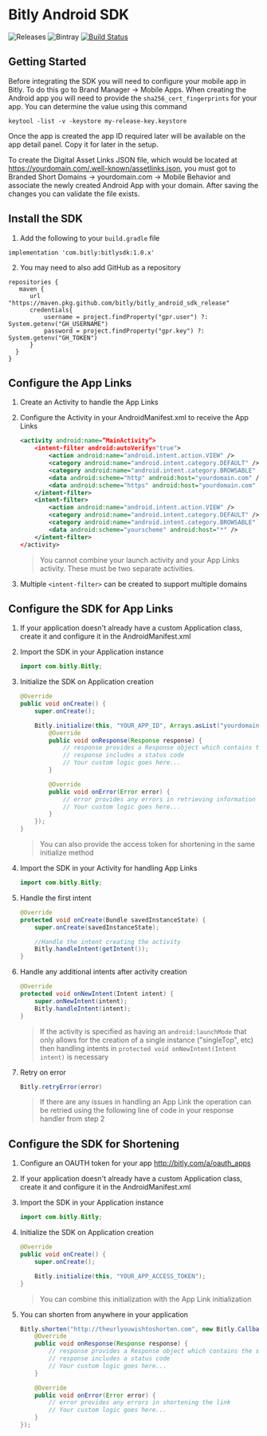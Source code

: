 # Bitly Android SDK

![Releases](https://img.shields.io/github/release/bitly/bitly_android_sdk.svg) ![Bintray](https://img.shields.io/bintray/v/mobilebitly/maven/bitly.svg)  [![Build Status](https://travis-ci.com/bitly/bitly_android_sdk.svg?token=GQk2M5gzMUKUJCESKF18&branch=master)](https://travis-ci.com/bitly/bitly_android_sdk)

## Getting Started
Before integrating the SDK you will need to configure your mobile app in Bitly. To do this go to Brand Manager -> Mobile Apps. When creating the Android app you will need to provide the `sha256_cert_fingerprints` for your app. You can determine the value using this command
                                                                                                                                                                                                                                   
```
keytool -list -v -keystore my-release-key.keystore
```

Once the app is created the app ID required later will be available on the app detail panel.  Copy it for later in the setup.

To create the Digital Asset Links JSON file, which would be located at https://yourdomain.com/.well-known/assetlinks.json, you must got to Branded Short Domains -> yourdomain.com -> Mobile Behavior and associate the newly created Android App with your domain. After saving the changes you can validate the file exists. 

## Install the SDK
1. Add the following to your `build.gradle` file

  ```
  implementation 'com.bitly:bitlysdk:1.0.x'
  ```
2. You may need to also add GitHub as a repository

  ```
  repositories {
     maven {
        url "https://maven.pkg.github.com/bitly/bitly_android_sdk_release"
        credentials{
            username = project.findProperty("gpr.user") ?: System.getenv("GH_USERNAME")
            password = project.findProperty("gpr.key") ?: System.getenv("GH_TOKEN")
        }
    }
  }
  ```  

## Configure the App Links

1. Create an Activity to handle the App Links
2. Configure the Activity in your AndroidManifest.xml to receive the App Links

    ```xml
    <activity android:name=”MainActivity”>
        <intent-filter android:autoVerify="true">
            <action android:name="android.intent.action.VIEW" />
            <category android:name="android.intent.category.DEFAULT" />
            <category android:name="android.intent.category.BROWSABLE" />
            <data android:scheme="http" android:host="yourdomain.com" />
            <data android:scheme="https" android:host="yourdomain.com" />
        </intent-filter>
        <intent-filter>
            <action android:name="android.intent.action.VIEW" />
            <category android:name="android.intent.category.DEFAULT" />
            <category android:name="android.intent.category.BROWSABLE" />
            <data android:scheme="yourscheme" android:host="*" />
        </intent-filter>
    </activity>
    ```

    >You cannot combine your launch activity and your App Links activity. These must be two separate activities.    

3. Multiple `<intent-filter>` can be created to support multiple domains

## Configure the SDK for App Links

1. If your application doesn't already have a custom Application class, create it and configure it in the AndroidManifest.xml
2. Import the SDK in your Application instance

    ```java
    import com.bitly.Bitly;
    ```
3. Initialize the SDK on Application creation

    ```java
    @Override
    public void onCreate() {
        super.onCreate();

        Bitly.initialize(this, "YOUR_APP_ID", Arrays.asList("yourdomain.com","yourotherdomain.com"), Arrays.asList("yourscheme"), new Bitly.Callback() {
            @Override
            public void onResponse(Response response) {
                // response provides a Response object which contains the full URL information
                // response includes a status code
                // Your custom logic goes here...
            }

            @Override
            public void onError(Error error) {
                // error provides any errors in retrieving information about the URL
                // Your custom logic goes here...
            }
        });
    }
    ```
    
    > You can also provide the access token for shortening in the same initialize method

4. Import the SDK in your Activity for handling App Links

    ```java
    import com.bitly.Bitly;
    ```

5. Handle the first intent

    ```java
    @Override
    protected void onCreate(Bundle savedInstanceState) {
        super.onCreate(savedInstanceState);

        //Handle the intent creating the activity
        Bitly.handleIntent(getIntent());
    }
    ```   

6. Handle any additional intents after activity creation

    ```java
    @Override
    protected void onNewIntent(Intent intent) {
        super.onNewIntent(intent);
        Bitly.handleIntent(intent);
    }
    ```

    >If the activity is specified as having an `android:launchMode` that only allows for the creation of a single instance ("singleTop", etc) then handling intents in `protected void onNewIntent(Intent intent)` is necessary

7. Retry on error

    ```java
    Bitly.retryError(error)
    ```

    >If there are any issues in handling an App Link the operation can be retried using the following line of code in your response handler from step 2

## Configure the SDK for Shortening

1. Configure an OAUTH token for your app http://bitly.com/a/oauth_apps
2. If your application doesn't already have a custom Application class, create it and configure it in the AndroidManifest.xml
3. Import the SDK in your Application instance

    ```java
    import com.bitly.Bitly;
    ```
4. Initialize the SDK on Application creation

    ```java
    @Override
    public void onCreate() {
        super.onCreate();

        Bitly.initialize(this, "YOUR_APP_ACCESS_TOKEN");
    }
    ```
    
    > You can combine this initialization with the App Link initialization

5. You can shorten from anywhere in your application

    ```java
    Bitly.shorten("http://theurlyouwishtoshorten.com", new Bitly.Callback() {
        @Override
        public void onResponse(Response response) {
            // response provides a Response object which contains the shortened Bitlink
            // response includes a status code
            // Your custom logic goes here...
        }

        @Override
        public void onError(Error error) {
            // error provides any errors in shortening the link
            // Your custom logic goes here...
        }
    });
    ```

